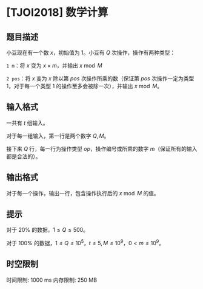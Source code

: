 # [TJOI2018] 数学计算

## 题目描述

小豆现在有一个数 $x$，初始值为 $1$。小豆有 $Q$ 次操作，操作有两种类型：

`1 m`：将 $x$ 变为 $x \times m$，并输出 $x \bmod M$

`2 pos`：将 $x$ 变为 $x$ 除以第 $pos$ 次操作所乘的数（保证第 $pos$ 次操作一定为类型 1，对于每一个类型 1 的操作至多会被除一次），并输出 $x \bmod M$。

## 输入格式

一共有  $t$ 组输入。

对于每一组输入，第一行是两个数字 $Q,M$。

接下来 $Q$ 行，每一行为操作类型 $op$，操作编号或所乘的数字 $m$（保证所有的输入都是合法的）。

## 输出格式

对于每一个操作，输出一行，包含操作执行后的 $x \bmod M$ 的值。

## 提示

对于 $20\%$ 的数据，$1 \le Q \le 500$。

对于 $100\%$ 的数据，$1 \le Q \le 10^5$，$t \le 5, M \le 10^9$，$0 < m \leq 10^9$。

## 时空限制

时间限制: 1000 ms
内存限制: 250 MB
